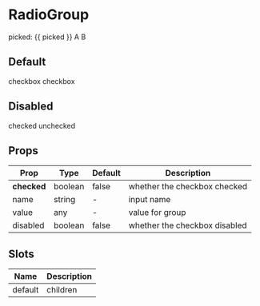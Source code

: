 <script setup>
import { ref } from 'vue'
import { Radio ,RadioGroup } from 'tailv'

const picked = ref('A')

</script>

# RadioGroup

<div class="">
  picked: {{ picked }}
  <RadioGroup class="mt-2 flex gap-4" v-model:value="picked"> 
    <Radio value="A">A</Radio> 
    <Radio value="B">B</Radio>
  </RadioGroup> 
</div>

## Default

<div class="flex flex-wrap gap-2">
  <Radio value="A">checkbox</Radio>
  <Radio value="B" checked>checkbox</Radio>
</div>

## Disabled

<div class="flex flex-wrap gap-2">
  <Radio value="A" disabled checked>
    checked
  </Radio>
  <Radio value="B" disabled>unchecked</Radio>
</div>

## Props

| Prop        | Type    | Default | Description                   |
| ----------- | ------- | ------- | ----------------------------- |
| **checked** | boolean | false   | whether the checkbox checked  |
| name        | string  | -       | input name                    |
| value       | any     | -       | value for group               |
| disabled    | boolean | false   | whether the checkbox disabled |

## Slots

| Name    | Description |
| ------- | ----------- |
| default | children    |
